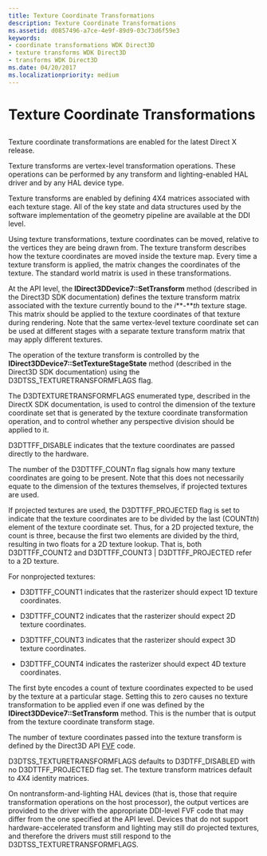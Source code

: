 ```yaml
---
title: Texture Coordinate Transformations
description: Texture Coordinate Transformations
ms.assetid: d0857496-a7ce-4e9f-89d9-03c73d6f59e3
keywords:
- coordinate transformations WDK Direct3D
- texture transforms WDK Direct3D
- transforms WDK Direct3D
ms.date: 04/20/2017
ms.localizationpriority: medium
---
```


# Texture Coordinate Transformations


## <span id="ddk_texture_coordinate_transformations_gg"></span><span id="DDK_TEXTURE_COORDINATE_TRANSFORMATIONS_GG"></span>


Texture coordinate transformations are enabled for the latest Direct X release.

Texture transforms are vertex-level transformation operations. These operations can be performed by any transform and lighting-enabled HAL driver and by any HAL device type.

Texture transforms are enabled by defining 4X4 matrices associated with each texture stage. All of the key state and data structures used by the software implementation of the geometry pipeline are available at the DDI level.

Using texture transformations, texture coordinates can be moved, relative to the vertices they are being drawn from. The texture transform describes how the texture coordinates are moved inside the texture map. Every time a texture transform is applied, the matrix changes the coordinates of the texture. The standard world matrix is used in these transformations.

At the API level, the **IDirect3DDevice7::SetTransform** method (described in the Direct3D SDK documentation) defines the texture transform matrix associated with the texture currently bound to the *i***-***th* texture stage. This matrix should be applied to the texture coordinates of that texture during rendering. Note that the same vertex-level texture coordinate set can be used at different stages with a separate texture transform matrix that may apply different textures.

The operation of the texture transform is controlled by the **IDirect3DDevice7::SetTextureStageState** method (described in the Direct3D SDK documentation) using the D3DTSS\_TEXTURETRANSFORMFLAGS flag.

The D3DTEXTURETRANSFORMFLAGS enumerated type, described in the DirectX SDK documentation, is used to control the dimension of the texture coordinate set that is generated by the texture coordinate transformation operation, and to control whether any perspective division should be applied to it.

D3DTTFF\_DISABLE indicates that the texture coordinates are passed directly to the hardware.

The number of the D3DTTFF\_COUNT*n* flag signals how many texture coordinates are going to be present. Note that this does not necessarily equate to the dimension of the textures themselves, if projected textures are used.

If projected textures are used, the D3DTTFF\_PROJECTED flag is set to indicate that the texture coordinates are to be divided by the last (COUNT*th*) element of the texture coordinate set. Thus, for a 2D projected texture, the count is three, because the first two elements are divided by the third, resulting in two floats for a 2D texture lookup. That is, both D3DTTFF\_COUNT2 and D3DTTFF\_COUNT3 | D3DTTFF\_PROJECTED refer to a 2D texture.

For nonprojected textures:

-   D3DTTFF\_COUNT1 indicates that the rasterizer should expect 1D texture coordinates.

-   D3DTTFF\_COUNT2 indicates that the rasterizer should expect 2D texture coordinates.

-   D3DTTFF\_COUNT3 indicates that the rasterizer should expect 3D texture coordinates.

-   D3DTTFF\_COUNT4 indicates the rasterizer should expect 4D texture coordinates.

The first byte encodes a count of texture coordinates expected to be used by the texture at a particular stage. Setting this to zero causes no texture transformation to be applied even if one was defined by the **IDirect3DDevice7::SetTransform** method. This is the number that is output from the texture coordinate transform stage.

The number of texture coordinates passed into the texture transform is defined by the Direct3D API [FVF](fvf--flexible-vertex-format-.md) code.

D3DTSS\_TEXTURETRANSFORMFLAGS defaults to D3DTFF\_DISABLED with no D3DTTFF\_PROJECTED flag set. The texture transform matrices default to 4X4 identity matrices.

On nontransform-and-lighting HAL devices (that is, those that require transformation operations on the host processor), the output vertices are provided to the driver with the appropriate DDI-level FVF code that may differ from the one specified at the API level. Devices that do not support hardware-accelerated transform and lighting may still do projected textures, and therefore the drivers must still respond to the D3DTSS\_TEXTURETRANSFORMFLAGS.

 

 






